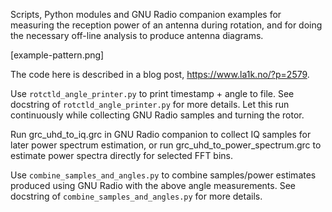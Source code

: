 Scripts, Python modules and GNU Radio companion examples for measuring the
reception power of an antenna during rotation, and for doing the necessary
off-line analysis to produce antenna diagrams.

[example-pattern.png]

The code here is described in a blog post, https://www.la1k.no/?p=2579.

Use `rotctld_angle_printer.py` to print timestamp + angle to file. See
docstring of `rotctld_angle_printer.py` for more details. Let this run
continuously while collecting GNU Radio samples and turning the rotor.

Run grc_uhd_to_iq.grc in GNU Radio companion to collect IQ samples for later
power spectrum estimation, or run grc_uhd_to_power_spectrum.grc to estimate
power spectra directly for selected FFT bins.

Use `combine_samples_and_angles.py` to combine samples/power estimates produced
using GNU Radio with the above angle measurements.  See docstring of
`combine_samples_and_angles.py` for more details.

